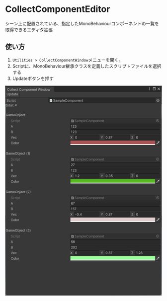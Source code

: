 # CollectComponentEditor

シーン上に配置されている、指定したMonoBehaviourコンポーネントの一覧を取得できるエディタ拡張

## 使い方

1. `Utilities > CollectComponentWindow`メニューを開く。
2. Scriptに、MonoBehaviour継承クラスを定義したスクリプトファイルを選択する
3. Updateボタンを押す

![](https://github.com/ai2playgame/CollectComponentEditor/blob/main/Docs/imgs/image01.png)
